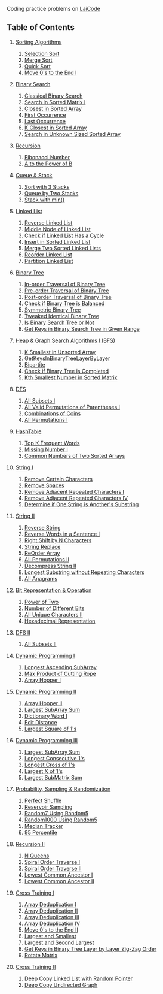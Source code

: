 <!----- Conversion time: 0.468 seconds.


Using this Markdown file:

1. Cut and paste this output into your source file.
2. See the notes and action items below regarding this conversion run.
3. Check the rendered output (headings, lists, code blocks, tables) for proper
   formatting and use a linkchecker before you publish this page.

Conversion notes:

* GD2md-html version 1.0β13
* Sat Jan 05 2019 03:53:49 GMT-0800 (PST)
* Source doc: https://docs.google.com/open?id=1de-nP0T6_N9R5jEYoS8kyS88L9JRhutxFTlt0aRQWQM
----->


Coding practice problems on [LaiCode](https://www.laicode.io/)


## Table of Contents



1.  [Sorting Algorithms](src/A/SortingAlgorithms)
    1.  [Selection Sort](src/A/SortingAlgorithms/Easy/SelectionSort)
    2.  [Merge Sort](src/A/SortingAlgorithms/Medium/MergeSort)
    3.  [Quick Sort](src/A/SortingAlgorithms/Medium/QuickSort)
    4.  [Move 0's to the End I](src/A/SortingAlgorithms/Easy/Move0sToTheEndI)

2.  [Binary Search](src/B/BinarySearch)
    1.  [Classical Binary Search](src/B/BinarySearch/Easy/ClassicalBinarySearch)
    2.  [Search in Sorted Matrix I](src/B/BinarySearch/Medium/SearchInSortedMatrixI)
    3.  [Closest in Sorted Array](src/B/BinarySearch/Medium/ClosestInSortedArray)
    4.  [First Occurrence](src/B/BinarySearch/Medium/FirstOccurrence)
    5.  [Last Occurrence](src/B/BinarySearch/Medium/LastOccurrence)
    6.  [K Closest in Sorted Array](src/B/BinarySearch/Medium/KClosestInSortedArray)
    7.  [Search in Unknown Sized Sorted Array](src/B/BinarySearch/Medium/SearchInUnknownSizedSortedArray)

3.  [Recursion](src/C/Recursion)
    1.  [Fibonacci Number](src/C/Recursion/I/Easy/FibonacciNumber)
    2.  [A to the Power of B](src/C/Recursion/I/Medium/AToThePowerOfB)

4.  [Queue & Stack](src/D/QueueAndStack)
    1.  [Sort with 3 Stacks](src/D/QueueAndStack/Medium/SortWith3Stacks)
    2.  [Queue by Two Stacks](src/D/QueueAndStack/Medium/QueueByTwoStacks)
    3.  [Stack with min()](src/D/QueueAndStack/Medium/StackWithMin)

5.  [Linked List](src/E/LinkedList)
    1.  [Reverse Linked List](src/E/LinkedList/Easy/ReverseLinkedList)
    2.  [Middle Node of Linked List](src/E/LinkedList/Easy/MiddleNodeOfLinkedList)
    3.  [Check if Linked List Has a Cycle](src/E/LinkedList/Easy/CheckIfLinkedListHasACycle)
    4.  [Insert in Sorted Linked List](src/E/LinkedList/Easy/InsertInSortedLinkedList)
    5.  [Merge Two Sorted Linked Lists](src/E/LinkedList/Easy/MergeTwoSortedLinkedLists)
    6.  [Reorder Linked List](src/E/LinkedList/Hard/ReOrderLinkedList)
    7.  [Partition Linked List](src/E/LinkedList/Medium/PartitionLinkedList)


6.  [Binary Tree](src/F/BinaryTree)
    1.  [In-order Traversal of Binary Tree](src/F/BinaryTree/Medium/InorderTraversalOfBinaryTree)
    2.  [Pre-order Traversal of Binary Tree](src/F/BinaryTree/Easy/PreorderTraversalOfBinaryTree)
    3.  [Post-order Traversal of Binary Tree](src/F/BinaryTree/Hard/PostorderTraversalOfBinaryTree)
    4.  [Check if Binary Tree is Balanced](src/F/BinaryTree/Medium/CheckIfBinaryTreeIsBalanced)
    5.  [Symmetric Binary Tree](src/F/BinaryTree/Easy/SymmetricBinaryTree)
    6.  [Tweaked Identical Binary Tree](src/F/BinaryTree/Medium/TweakedIdenticalBinaryTree)
    7.  [Is Binary Search Tree or Not](src/F/BinaryTree/Medium/IsBinarySearchTreeOrNot)
    8.  [Get Keys in Binary Search Tree in Given Range](src/F/BinaryTree/Easy/GetKeysInBinarySearchTreeInGivenRange)

7.  [Heap & Graph Search Algorithms I (BFS)](src/G/HeapAndBFS)
    1.  [K Smallest in Unsorted Array](src/G/HeapAndBFS/Medium/KSmallestInUnsortedArray)
    2.  [GetKeysInBinaryTreeLayerByLayer](src/G/HeapAndBFS/Easy/GetKeysInBinaryTreeLayerByLayer)
    3.  [Bipartite](src/G/HeapAndBFS/Hard/Bipartite)
    4.  [Check if Binary Tree is Completed](src/G/HeapAndBFS/Medium/CheckIfBinaryTreeIsCompleted)
    5.  [Kth Smallest Number in Sorted Matrix](src/G/HeapAndBFS/Medium/KthSmallestNumberInSortedMatrix)

8.  [DFS](src/H/DFS)
    1.  [All Subsets I](src/H/DFS/I/Medium/AllSubsetsI)
    2.  [All Valid Permutations of Parentheses I](src/H/DFS/I/Medium/AllValidPermutationsOfParenthesesI)
    3.  [Combinations of Coins](src/H/DFS/I/Medium/CombinationsOfCoins)
    4.  [All Permutations I](src/H/DFS/I/Medium/AllPermutationsI)

9.  [HashTable](src/I/HashTable)
    1.  [Top K Frequent Words](src/I/HashTable/Medium/TopKFrequentWords)
    2.  [Missing Number I](src/I/HashTable/Medium/MissingNumberI)
    3.  [Common Numbers of Two Sorted Arrays](src/I/HashTable/Easy/CommonNumbersOfTwoSortedArrays)

10. [String I](src/J/String/I)
    1.  [Remove Certain Characters](src/J/String/I/Easy/RemoveCertainCharacters)
    2.  [Remove Spaces](src/J/String/I/Easy/RemoveSpaces)
    3.  [Remove Adjacent Repeated Characters I](src/J/String/I/Easy/RemoveAdjacentRepeatedCharactersI)
    4.  [Remove Adjacent Repeated Characters IV](src/J/String/I/Hard/RemoveAdjacentRepeatedCharactersIV)
    5.  [Determine if One String is Another's Substring](src/J/String/I/Medium/DetermineIfOneStringIsAnothersSubstring)

11. [String II](src/J/String/II)
    1.  [Reverse String](src/J/String/II/Easy/ReverseString)
    2.  [Reverse Words in a Sentence I](src/J/String/II/Medium/ReverseWordsInASentenceI)
    3.  [Right Shift by N Characters](src/J/String/II/Easy/RightShiftByNCharacters)
    4.  [String Replace](src/J/String/II/Hard/StringReplace)
    5.  [ReOrder Array](src/J/String/II/Hard/ReOrderArray)
    6.  [All Permutations II](src/J/String/II/Hard/AllPermutationsII)
    7.  [Decompress String II](src/J/String/II/Hard/DecompressStringII)
    8.  [Longest Substring without Repeating Characters](src/J/String/II/Medium/LongestSubstringWithoutRepeatingCharacters)
    9.  [All Anagrams](src/J/String/II/Medium/AllAnagrams)

12. [Bit Representation & Operation](src/K/Bit)
    1.  [Power of Two](src/L/Bit/Easy/PowerOfTwo)
    2.  [Number of Different Bits](src/K/Bit/Medium/NumberOfDifferentBits)
    3.  [All Unique Characters II](src/K/Bit/Medium/AllUniqueCharactersII)
    4.  [Hexadecimal Representation](src/K/Bit/Easy/HexadecimalRepresentation)

13. [DFS II](src/H/DFS)
    1.  [All Subsets II](src/H/DFS/II/Hard/AllSubsetsII)

14. [Dynamic Programming I](src/L/DynamicProgramming/I)
    1.  [Longest Ascending SubArray](src/L/DynamicProgramming/I/Easy/LongestAscendingSubArray)
    2.  [Max Product of Cutting Rope](src/L/DynamicProgramming/I/Medium/MaxProductOfCuttingRope)
    3.  [Array Hopper I](src/L/DynamicProgramming/I/Medium/ArrayHopperI)

15. [Dynamic Programming II](src/L/DynamicProgramming/II)
    1.  [Array Hopper II](src/L/DynamicProgramming/II/Medium/ArrayHopperII)
    2.  [Largest SubArray Sum](src/L/DynamicProgramming/II/Medium/LargestSubArraySum)
    3.  [Dictionary Word I](src/L/DynamicProgramming/II/Medium/DictionaryWordI)
    4.  [Edit Distance](src/L/DynamicProgramming/II/Medium/EditDistance)
    5.  [Largest Square of 1's](src/L/DynamicProgramming/II/Hard/LargestSquareOfOnes)

16. [Dynamic Programming III](src/L/DynamicProgramming/III)
    1.  [Largest SubArray Sum](src/L/DynamicProgramming/III/Medium/LargestSubarraySum)
    2.  [Longest Consecutive 1's](src/L/DynamicProgramming/III/Easy/LongestConsecutiveOnes)
    3.  [Longest Cross of 1's](src/L/DynamicProgramming/III/Hard/LongestCrossOfOnes)
    4.  [Largest X of 1's](src/L/DynamicProgramming/III/Hard/LargestXOf1s)
    5.  [Largest SubMatrix Sum](src/L/DynamicProgramming/III/Hard/LargestSubMatrixSum)

17. [Probability, Sampling & Randomization](src/M/Probability)
    1.  [Perfect Shuffle](src/M/Probability/Medium/PerfectShuffle)
    2.  [Reservoir Sampling](src/M/Probability/Medium/ReservoirSampling)
    3.  [Random7 Using Random5](src/M/Probability/Medium/Random7UsingRandom5)
    4.  [Random1000 Using Random5](src/M/Probability/Medium/Random1000UsingRandom5)
    5.  [Median Tracker](src/M/Probability/Medium/MedianTracker)
    6.  [95 Percentile](src/M/Probability/Medium/NinetyFivePercentile)

18. [Recursion II](src/C/Recursion/II)
    1.  [N Queens](src/C/Recursion/II/Medium/NQueens)
    2.  [Spiral Order Traverse I](src/C/Recursion/II/Medium/SpiralOrderTraverseI)
    3.  [Spiral Order Traverse II](src/C/Recursion/II/Medium/SpiralOrderTraverseII)
    4.  [Lowest Common Ancestor I](src/C/Recursion/II/Medium/LowestCommonAncestorI)
    5.  [Lowest Common Ancestor II](src/C/Recursion/II/Medium/LowestCommonAncestorII)

19. [Cross Training I](src/N/CrossTraining/I)
    1.  [Array Deduplication I](src/N/CrossTraining/I/Easy/ArrayDeduplicationI)
    2.  [Array Deduplication II](src/N/CrossTraining/I/Medium/ArrayDeduplicationII)
    3.  [Array Deduplication III](src/N/CrossTraining/I/Medium/ArrayDeduplicationIII)
    4.  [Array Deduplication IV](src/N/CrossTraining/I/Hard/ArrayDeduplicationIV)
    5.  [Move 0's to the End II](src/N/CrossTraining/I/Easy/Move0sToTheEndII)
    6.  [Largest and Smallest](src/N/CrossTraining/I/Medium/LargestAndSmallest)
    7.  [Largest and Second Largest](src/N/CrossTraining/I/Medium/LargestAndSecondLargest)
    8.  [Get Keys in Binary Tree Layer by Layer Zig-Zag Order](src/N/CrossTraining/I/Medium/BinaryTreeZigZagTraversal)
    9.  [Rotate Matrix](src/N/CrossTraining/I/Medium/RotateMatrix)

20. [Cross Training II](src/N/CrossTraining/II)
    1.  [Deep Copy Linked List with Random Pointer](src/N/CrossTraining/II/Medium/DeepCopyLinkedListWithRandomPointer)
    2.  [Deep Copy Undirected Graph](src/N/CrossTraining/II/Medium/DeepCopyUndirectedGraph)

<!-- GD2md-html version 1.0β13 -->
